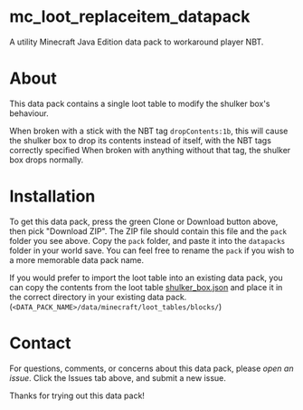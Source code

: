 # mc_loot_replaceitem_datapack #
A utility Minecraft Java Edition data pack to workaround player NBT.
# About #
This data pack contains a single loot table to modify the shulker box's behaviour.

When broken with a stick with the NBT tag `dropContents:1b`, this will cause the shulker box to drop its contents instead of itself, with the NBT tags correctly specified When broken with anything without that tag, the shulker box drops normally.
# Installation #
To get this data pack, press the green Clone or Download button above, then pick "Download ZIP". The ZIP file should contain this file and the `pack` folder you see above. Copy the `pack` folder, and paste it into the `datapacks` folder in your world save. You can feel free to rename the `pack` if you wish to a more memorable data pack name.

If you would prefer to import the loot table into an existing data pack, you can copy the contents from the loot table [shulker_box.json](https://github.com/ExpertCoder14/mc_loot_replaceitem_datapack/blob/main/pack/data/minecraft/loot_tables/blocks/shulker_box.json) and place it in the correct directory in your existing data pack. (`<DATA_PACK_NAME>/data/minecraft/loot_tables/blocks/`)
# Contact #
For questions, comments, or concerns about this data pack, please *open an issue*. Click the Issues tab above, and submit a new issue.

Thanks for trying out this data pack!
